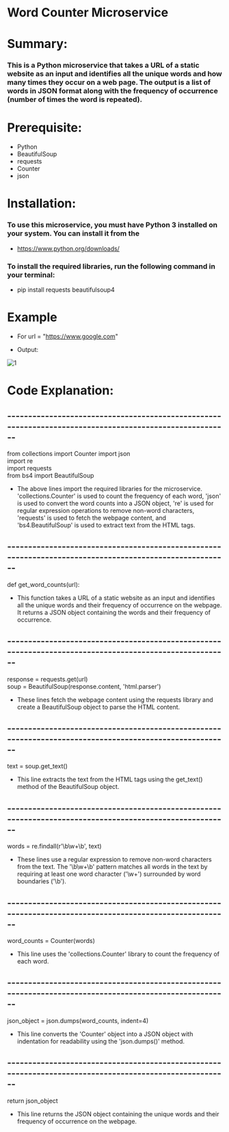 # Word Counter Microservice

# Summary:
### This is a Python microservice that takes a URL of a static website as an input and identifies all the unique words and how many times they occur on a web               page. The output is a list of words in JSON format along with the frequency of occurrence (number of times the word is repeated).

# Prerequisite:
  - Python      
  - BeautifulSoup     
  - requests     
  - Counter     
  - json    

# Installation:
### To use this microservice, you must have Python 3 installed on your system. You can install it from the
  - https://www.python.org/downloads/    

### To install the required libraries, run the following command in your terminal: 
  - pip install requests beautifulsoup4  

# Example 
  - For url = "https://www.google.com"  
 
  - Output:  
 
 ![1](https://user-images.githubusercontent.com/97332062/234270383-4b6efaab-81ea-439f-844b-4bedf98a41f2.PNG)


# Code Explanation:
   
## --------------------------------------------------------------------------------------------------------
  from collections import Counter 
  import json  
  import re  
  import requests  
  from bs4 import BeautifulSoup  

- The above lines import the required libraries for the microservice. 'collections.Counter' is used to count the frequency of each word, 'json' is used to convert       the word counts into a JSON object, 're' is used for regular expression operations to remove non-word characters, 'requests' is used to fetch the webpage content,     and 'bs4.BeautifulSoup' is used to extract text from the HTML tags.

## --------------------------------------------------------------------------------------------------------
 def get_word_counts(url):

- This function takes a URL of a static website as an input and identifies all the unique words and their frequency of occurrence on the webpage. It returns a JSON       object containing the words and their frequency of occurrence.

## --------------------------------------------------------------------------------------------------------
 response = requests.get(url)  
 soup = BeautifulSoup(response.content, 'html.parser')  

- These lines fetch the webpage content using the requests library and create a BeautifulSoup object to parse the HTML content.

## --------------------------------------------------------------------------------------------------------
 text = soup.get_text()  

- This line extracts the text from the HTML tags using the get_text() method of the BeautifulSoup object.

## --------------------------------------------------------------------------------------------------------
  words = re.findall(r'\b\w+\b', text)

- These lines use a regular expression to remove non-word characters from the text. The '\b\w+\b' pattern matches all words in the text by requiring at least one         word character ('\w+') surrounded by word boundaries ('\b').

## --------------------------------------------------------------------------------------------------------
  word_counts = Counter(words)

- This line uses the 'collections.Counter' library to count the frequency of each word.

## --------------------------------------------------------------------------------------------------------
  json_object = json.dumps(word_counts, indent=4)

- This line converts the 'Counter' object into a JSON object with indentation for readability using the 'json.dumps()' method.

## --------------------------------------------------------------------------------------------------------
return json_object

- This line returns the JSON object containing the unique words and their frequency of occurrence on the webpage.














